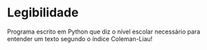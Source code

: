 # Legibilidade
Programa escrito em Python que diz o nível escolar necessário para entender um texto segundo o índice Coleman-Liau!
